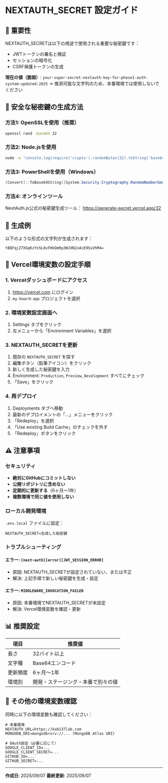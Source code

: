 # NEXTAUTH_SECRET 設定ガイド

## 🚨 重要性

NEXTAUTH_SECRETは以下の用途で使用される重要な秘密鍵です：
- JWTトークンの署名と検証
- セッションの暗号化
- CSRF保護トークンの生成

**現在の値（脆弱）**: `your-super-secret-nextauth-key-for-phase1-auth-system-updated-2025`
→ 推測可能な文字列のため、本番環境では使用しないでください

## 🔧 安全な秘密鍵の生成方法

### 方法1: OpenSSLを使用（推奨）
```bash
openssl rand -base64 32
```

### 方法2: Node.jsを使用
```bash
node -e "console.log(require('crypto').randomBytes(32).toString('base64'))"
```

### 方法3: PowerShellを使用（Windows）
```powershell
[Convert]::ToBase64String([System.Security.Cryptography.RandomNumberGenerator]::GetBytes(32))
```

### 方法4: オンラインツール
NextAuth.js公式の秘密鍵生成ツール：
https://generate-secret.vercel.app/32

## 📝 生成例

以下のような形式の文字列が生成されます：
```
tBQFqjZ7XGqKzYn5L8vFHkQmRp3WJdN2xAcE9SuVhM4=
```

## 🚀 Vercel環境変数の設定手順

### 1. Vercelダッシュボードにアクセス
1. https://vercel.com にログイン
2. `my-board-app` プロジェクトを選択

### 2. 環境変数設定画面へ
1. Settings タブをクリック
2. 左メニューから「Environment Variables」を選択

### 3. NEXTAUTH_SECRETを更新
1. 既存の `NEXTAUTH_SECRET` を探す
2. 編集ボタン（鉛筆アイコン）をクリック
3. 新しく生成した秘密鍵を入力
4. Environment: `Production`, `Preview`, `Development` すべてにチェック
5. 「Save」をクリック

### 4. 再デプロイ
1. Deployments タブへ移動
2. 最新のデプロイメントの「...」メニューをクリック
3. 「Redeploy」を選択
4. 「Use existing Build Cache」のチェックを外す
5. 「Redeploy」ボタンをクリック

## ⚠️ 注意事項

### セキュリティ
- **絶対にGitHubにコミットしない**
- **公開リポジトリに含めない**
- **定期的に更新する**（6ヶ月〜1年）
- **複数環境で同じ値を使用しない**

### ローカル開発環境
`.env.local` ファイルに設定：
```env
NEXTAUTH_SECRET=生成した秘密鍵
```

### トラブルシューティング

#### エラー: `[next-auth][error][JWT_SESSION_ERROR]`
- 原因: NEXTAUTH_SECRETが設定されていない、または不正
- 解決: 上記手順で新しい秘密鍵を生成・設定

#### エラー: `MIDDLEWARE_INVOCATION_FAILED`
- 原因: 本番環境でNEXTAUTH_SECRETが未設定
- 解決: Vercel環境変数を確認・更新

## 📊 推奨設定

| 項目 | 推奨値 |
|------|--------|
| 長さ | 32バイト以上 |
| 文字種 | Base64エンコード |
| 更新頻度 | 6ヶ月〜1年 |
| 環境別 | 開発・ステージング・本番で別々の値 |

## 🔐 その他の環境変数確認

同時に以下の環境変数も確認してください：

```env
# 本番環境
NEXTAUTH_URL=https://kab137lab.com
MONGODB_URI=mongodb+srv://... (MongoDB Atlas URI)

# OAuth設定（必要に応じて）
GOOGLE_CLIENT_ID=...
GOOGLE_CLIENT_SECRET=...
GITHUB_ID=...
GITHUB_SECRET=...
```

---

**作成日**: 2025/09/07
**最終更新**: 2025/09/07